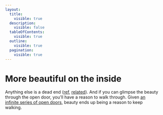 ```yaml
---
layout:
  title:
    visible: true
  description:
    visible: false
  tableOfContents:
    visible: true
  outline:
    visible: true
  pagination:
    visible: true
---
```


# More beautiful on the inside

Anything else is a dead end ([ref](../2023/11/17/i-only-want-to-make-things-that-are-more-beautiful-on-the-inside.md), [related](always-leave-a-door-open/)). And if you can glimpse the beauty through the open door, you'll have a reason to walk through. Given [an infinite series of open doors](always-leave-a-door-open/recursively-open-doors.md), beauty ends up being a reason to keep walking.
